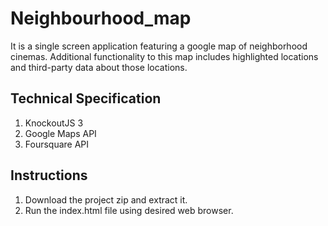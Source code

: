 # Neighbourhood_map

It is a single screen application featuring a google map of neighborhood cinemas.
Additional functionality to this map includes highlighted locations and third-party data about those locations.

## Technical Specification

1) KnockoutJS 3
2) Google Maps API
3) Foursquare API

## Instructions

1) Download the project zip and extract it.
2) Run the index.html file using desired web browser.
